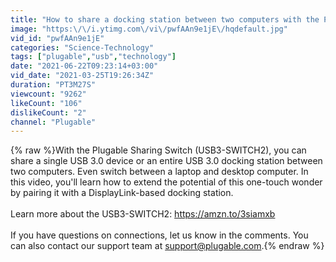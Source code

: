 ```yaml
---
title: "How to share a docking station between two computers with the Plugable Sharing Switch"
image: "https:\/\/i.ytimg.com\/vi\/pwfAAn9e1jE\/hqdefault.jpg"
vid_id: "pwfAAn9e1jE"
categories: "Science-Technology"
tags: ["plugable","usb","technology"]
date: "2021-06-22T09:23:14+03:00"
vid_date: "2021-03-25T19:26:34Z"
duration: "PT3M27S"
viewcount: "9262"
likeCount: "106"
dislikeCount: "2"
channel: "Plugable"
---
```

{% raw %}With the Plugable Sharing Switch (USB3-SWITCH2), you can share a single USB 3.0 device or an entire USB 3.0 docking station between two computers. Even switch between a laptop and desktop computer. In this video, you'll learn how to extend the potential of this one-touch wonder by pairing it with a DisplayLink-based docking station. <br /><br />Learn more about the USB3-SWITCH2: <a rel="nofollow" target="blank" href="https://amzn.to/3siamxb">https://amzn.to/3siamxb</a><br /><br />If you have questions on connections, let us know in the comments. You can also contact our support team at support@plugable.com.{% endraw %}
